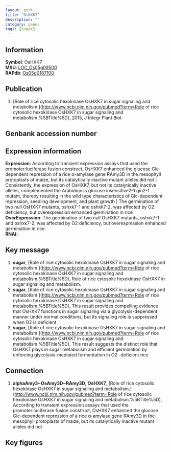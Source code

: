 ```yaml
---
layout: post
title: "OsHXK7"
description: ""
category: genes
tags: [sugar]
---
```


## Information
__Symbol__: OsHXK7  
__MSU__: [LOC_Os05g09500](http://rice.plantbiology.msu.edu/cgi-bin/ORF_infopage.cgi?orf=LOC_Os05g09500)  
__RAPdb__: [Os05g0187100](http://rapdb.dna.affrc.go.jp/viewer/gbrowse_details/irgsp1?name=Os05g0187100)  

## Publication
1. [Role of rice cytosolic hexokinase OsHXK7 in sugar signaling and metabolism.](http://www.ncbi.nlm.nih.gov/pubmed?term=Role of rice cytosolic hexokinase OsHXK7 in sugar signaling and metabolism.%5BTitle%5D), 2015, J Integr Plant Biol.

## Genbank accession number

## Expression information
__Expression__: According to transient expression assays that used the promoter:luciferase fusion construct, OsHXK7 enhanced the glucose Glc-dependent repression of a rice α-amylase gene RAmy3D in the mesophyll protoplasts of maize, but its catalytically inactive mutant alleles did not |  Consistently, the expression of OsHXK7, but not its catalytically inactive alleles, complemented the Arabidopsis glucose insensitive2-1 gin2-1 mutant, thereby resulting in the wild type characteristics of Glc-dependent repression, seedling development, and plant growth |  The germination of two null OsHXK7 mutants, oshxk7-1 and oshxk7-2, was affected by O2 deficiency, but overexpression enhanced germination in rice  
__OverExpression__: The germination of two null OsHXK7 mutants, oshxk7-1 and oshxk7-2, was affected by O2 deficiency, but overexpression enhanced germination in rice  
__RNAi__:  

## Key message
1. __sugar__, [Role of rice cytosolic hexokinase OsHXK7 in sugar signaling and metabolism.](http://www.ncbi.nlm.nih.gov/pubmed?term=Role of rice cytosolic hexokinase OsHXK7 in sugar signaling and metabolism.%5BTitle%5D), Role of rice cytosolic hexokinase OsHXK7 in sugar signaling and metabolism.
2. __sugar__, [Role of rice cytosolic hexokinase OsHXK7 in sugar signaling and metabolism.](http://www.ncbi.nlm.nih.gov/pubmed?term=Role of rice cytosolic hexokinase OsHXK7 in sugar signaling and metabolism.%5BTitle%5D),  This result provides compelling evidence that OsHXK7 functions in sugar signaling via a glycolysis-dependent manner under normal conditions, but its signaling role is suppressed when O2 is deficient
3. __sugar__, [Role of rice cytosolic hexokinase OsHXK7 in sugar signaling and metabolism.](http://www.ncbi.nlm.nih.gov/pubmed?term=Role of rice cytosolic hexokinase OsHXK7 in sugar signaling and metabolism.%5BTitle%5D),  This result suggests the distinct role that OsHXK7 plays in sugar metabolism and efficient germination by enforcing glycolysis-mediated fermentation in O2 -deficient rice

## Connection
1. __alphaAmy3~OsAmy3D~RAmy3D__, __OsHXK7__, [Role of rice cytosolic hexokinase OsHXK7 in sugar signaling and metabolism.](http://www.ncbi.nlm.nih.gov/pubmed?term=Role of rice cytosolic hexokinase OsHXK7 in sugar signaling and metabolism.%5BTitle%5D),  According to transient expression assays that used the promoter:luciferase fusion construct, OsHXK7 enhanced the glucose Glc-dependent repression of a rice α-amylase gene RAmy3D in the mesophyll protoplasts of maize, but its catalytically inactive mutant alleles did not

## Key figures


